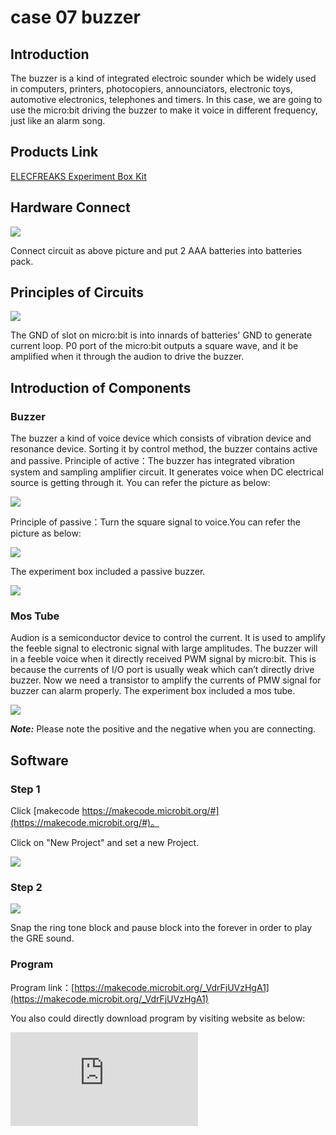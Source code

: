 ﻿# case 07 buzzer

## Introduction ##

 The buzzer is a kind of integrated electroic sounder which be widely used in computers, printers, photocopiers, announciators, electronic toys, automotive electronics, telephones and timers. In this case, we are going to use the micro:bit driving the buzzer to make it voice in different frequency, just like an alarm song.

## Products Link

[ELECFREAKS Experiment Box Kit](https://shop.elecfreaks.com/products/elecfreaks-experiment-box-kit-without-micro-bit-board?_pos=1&_sid=ac099db2f&_ss=r)

## Hardware Connect ##

![](https://wiki-media-ef.oss-cn-hongkong.aliyuncs.com//images/4EceRG6.png)

 Connect circuit as above picture and put 2 AAA batteries into batteries pack.

## Principles of Circuits ##

![](https://wiki-media-ef.oss-cn-hongkong.aliyuncs.com//images/kl4b2QE.png)

 The GND of slot on micro:bit is into innards of batteries' GND to generate current loop.
 P0 port of the micro:bit outputs a square wave, and it be amplified when it through the audion to drive the buzzer.

## Introduction of Components ##

### Buzzer ###
 The buzzer a kind of voice device which consists of vibration device and resonance device. Sorting it by control method, the buzzer contains active and passive.
 Principle of active：The buzzer has integrated vibration system and sampling amplifier circuit. It generates voice when DC electrical source is getting through it. You can refer the picture as below:

![](https://wiki-media-ef.oss-cn-hongkong.aliyuncs.com//images/spNnKiB.jpg)

 Principle of passive：Turn the square signal to voice.You can refer the picture as below:

![](https://wiki-media-ef.oss-cn-hongkong.aliyuncs.com//images/kNHyjjl.jpg)

 The experiment box included a passive buzzer.

![](https://wiki-media-ef.oss-cn-hongkong.aliyuncs.com//images/xyNlKjk.jpg)

### Mos Tube ###

 Audion is a semiconductor device to control the current. It is used to amplify the feeble signal to electronic signal with large amplitudes. The buzzer will in a feeble voice when it directly received PWM signal by micro:bit. This is because the currents of I/O port is usually weak which can’t directly drive buzzer. Now we need a transistor to amplify the currents of PMW signal for buzzer can alarm properly.
 The experiment box included a mos tube.

![](https://wiki-media-ef.oss-cn-hongkong.aliyuncs.com//images/NnmYwRp.jpg)

***Note:*** Please note the positive and the negative when you are connecting.

## Software

### Step 1

 Click [makecode https://makecode.microbit.org/#](https://makecode.microbit.org/#)。

 Click on "New Project" and set a new Project.

![](https://wiki-media-ef.oss-cn-hongkong.aliyuncs.com//images/t34k5Zb.png)

### Step 2

![](https://wiki-media-ef.oss-cn-hongkong.aliyuncs.com//images/vyb4j8a.png)

 Snap the ring tone block and pause block into the forever in order to play the GRE sound.

### Program

 Program link：[https://makecode.microbit.org/_VdrFjUVzHgA1](https://makecode.microbit.org/_VdrFjUVzHgA1)

 You also could directly download program by visiting website as below:

<div
    style={{
        position: 'relative',
        paddingBottom: '60%',
        overflow: 'hidden',
    }}
>
    <iframe
        src="https://makecode.microbit.org/_VdrFjUVzHgA1"
        frameborder="0"
        sandbox="allow-popups allow-forms allow-scripts allow-same-origin"
        style={{
            position: 'absolute',
            width: '100%',
            height: '100%',
        }}
    />
</div>


## Result

 The buzzer emits diffrent voices just like a alarm sound.

## Think



## Questions



## More Informations
